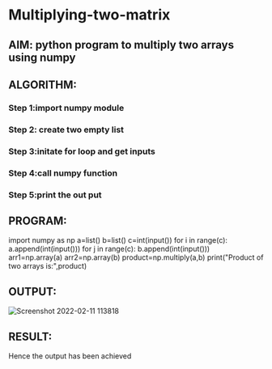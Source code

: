 # Multiplying-two-matrix

## AIM:  python program to multiply two arrays using numpy

## ALGORITHM:

### Step 1:import numpy module 
### Step 2: create two empty list 
### Step 3:initate for loop and get inputs 
### Step 4:call numpy function 
### Step 5:print the out put 

## PROGRAM: 
import numpy as np 
a=list()
b=list()
c=int(input())
for i in range(c):
    a.append(int(input()))
for j in range(c):
    b.append(int(input()))
arr1=np.array(a)
arr2=np.array(b)
product=np.multiply(a,b)
print("Product of two arrays is:",product)


## OUTPUT:
![Screenshot 2022-02-11 113818](https://user-images.githubusercontent.com/93978702/153544932-4d2cc543-3132-4546-b662-3d1c2908695d.png)


## RESULT:
Hence the output has been achieved 
